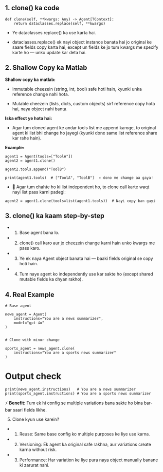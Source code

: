 
## 1. **clone() ka code**

```
def clone(self, **kwargs: Any) -> Agent[TContext]:
    return dataclasses.replace(self, **kwargs)
```

- Ye dataclasses.replace() ka use karta hai.

- dataclasses.replace() ek nayi object instance banata hai jo original ke saare fields copy karta hai, except un fields ke jo tum kwargs me specify karte ho — unko update kar deta hai.

## 2. **Shallow Copy ka Matlab**

**Shallow copy ka matlab:**

- Immutable cheezein (string, int, bool) safe hoti hain, kyunki unka reference change nahi hota.

- Mutable cheezein (lists, dicts, custom objects) sirf reference copy hota hai, naya object nahi banta.

**Iska effect ye hota hai:**

- Agar tum cloned agent ke andar tools list me append karoge, to original agent ki list bhi change ho jayegi (kyunki dono same list reference share kar rahe hain).

**Example:**
```
agent1 = Agent(tools=["ToolA"])
agent2 = agent1.clone()

agent2.tools.append("ToolB")

print(agent1.tools)  # ["ToolA", "ToolB"]  ← dono me change aa gaya!
```

- 📌 Agar tum chahte ho ki list independent ho, to clone call karte waqt nayi list pass karni padegi:
```
agent2 = agent1.clone(tools=list(agent1.tools))  # Nayi copy ban gayi
```
## 3. **clone()** ka kaam step-by-step

- 1) Base agent bana lo.

- 2) clone() call karo aur jo cheezein change karni hain unko kwargs me pass karo.

- 3) Ye ek naya Agent object banata hai — baaki fields original se copy hoti hain.

- 4) Tum naye agent ko independently use kar sakte ho (except shared mutable fields ka dhyan rakho).

## **4. Real Example**

```
# Base agent

news_agent = Agent(
    instructions="You are a news summarizer",
    model="gpt-4o"
)


# Clone with minor change

sports_agent = news_agent.clone(
    instructions="You are a sports news summarizer"
)
```

# **Output check**
```
print(news_agent.instructions)   # You are a news summarizer
print(sports_agent.instructions) # You are a sports news summarizer
```


⚡ **Benefit**: Tum ek hi config se multiple variations bana sakte ho bina bar-bar saari fields likhe.

5. Clone kyun use karein?

- 1) Reuse: Same base config ko multiple purposes ke liye use karna.
- 2) Versioning: Ek agent ka original safe rakhna, aur variations create karna without risk.
- 3) Performance: Har variation ke liye pura naya object manually banane ki zarurat nahi.
